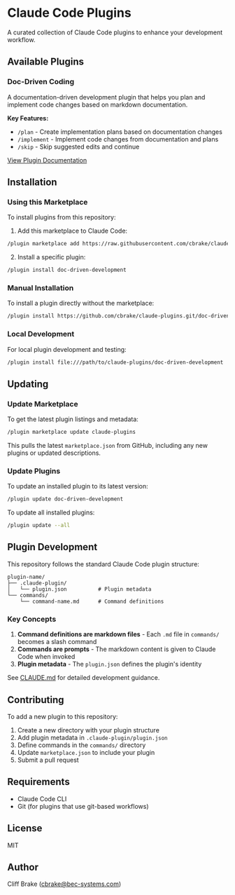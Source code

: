 # Claude Code Plugins

A curated collection of Claude Code plugins to enhance your development workflow.

## Available Plugins

### Doc-Driven Coding

A documentation-driven development plugin that helps you plan and implement code changes based on markdown documentation.

**Key Features:**
- `/plan` - Create implementation plans based on documentation changes
- `/implement` - Implement code changes from documentation and plans
- `/skip` - Skip suggested edits and continue

[View Plugin Documentation](./doc-driven-development/README.md)

## Installation

### Using this Marketplace

To install plugins from this repository:

1. Add this marketplace to Claude Code:
```bash
/plugin marketplace add https://raw.githubusercontent.com/cbrake/claude-plugins/main/marketplace.json
```

2. Install a specific plugin:
```bash
/plugin install doc-driven-development
```

### Manual Installation

To install a plugin directly without the marketplace:

```bash
/plugin install https://github.com/cbrake/claude-plugins.git/doc-driven-development
```

### Local Development

For local plugin development and testing:

```bash
/plugin install file:///path/to/claude-plugins/doc-driven-development
```

## Updating

### Update Marketplace

To get the latest plugin listings and metadata:

```bash
/plugin marketplace update claude-plugins
```

This pulls the latest `marketplace.json` from GitHub, including any new plugins or updated descriptions.

### Update Plugins

To update an installed plugin to its latest version:

```bash
/plugin update doc-driven-development
```

To update all installed plugins:

```bash
/plugin update --all
```

## Plugin Development

This repository follows the standard Claude Code plugin structure:

```
plugin-name/
├── .claude-plugin/
│   └── plugin.json          # Plugin metadata
└── commands/
    └── command-name.md      # Command definitions
```

### Key Concepts

1. **Command definitions are markdown files** - Each `.md` file in `commands/` becomes a slash command
2. **Commands are prompts** - The markdown content is given to Claude Code when invoked
3. **Plugin metadata** - The `plugin.json` defines the plugin's identity

See [CLAUDE.md](./CLAUDE.md) for detailed development guidance.

## Contributing

To add a new plugin to this repository:

1. Create a new directory with your plugin structure
2. Add plugin metadata in `.claude-plugin/plugin.json`
3. Define commands in the `commands/` directory
4. Update `marketplace.json` to include your plugin
5. Submit a pull request

## Requirements

- Claude Code CLI
- Git (for plugins that use git-based workflows)

## License

MIT

## Author

Cliff Brake (cbrake@bec-systems.com)
